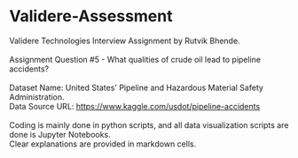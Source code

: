 # Validere-Assessment
Validere Technologies Interview Assignment by Rutvik Bhende. <br>
<br>
Assignment Question #5 - What qualities of crude oil lead to pipeline accidents? <br><br>
Dataset Name: United States' Pipeline and Hazardous Material Safety Administration. <br>
Data Source URL: https://www.kaggle.com/usdot/pipeline-accidents <br> <br>
Coding is mainly done in python scripts, and all data visualization scripts are done is Jupyter Notebooks. <br> Clear explanations are provided in markdown cells.


